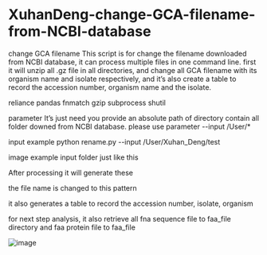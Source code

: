 # XuhanDeng-change-GCA-filename-from-NCBI-database
change GCA filename
This script is for change the filename downloaded from NCBI database, it can process multiple files in one command line. first it will unzip all .gz file in all directories, and change all GCA filename with its organism name and isolate respectively, and it’s also create a table to record the accession number, organism name and the isolate.

reliance
pandas
fnmatch
gzip
subprocess
shutil

parameter
It’s just need you provide an absolute path of directory contain all folder downed from NCBI database.
please use parameter --input /User/*

input example
python rename.py --input /User/Xuhan_Deng/test

image example
input folder just like this 
 

After processing it will generate these
 

the file name is changed to this pattern
 

it also generates a table to record the accession number, isolate, organism
 
for next step analysis, it also retrieve all fna sequence file to faa_file directory and faa protein file to faa_file
 
![image](https://user-images.githubusercontent.com/75418624/202954437-f263c6e0-27b6-4d99-888c-dd0d1b0f1110.png)
